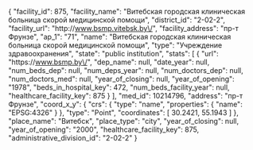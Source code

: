 {
    "facility_id": 875,
    "facility_name": "Витебская городская клиническая больница скорой медицинской помощи",
    "district_id": "2-02-2",
    "facility_url": "http:\/\/www.bsmp.vitebsk.by\/",
    "facility_address": "пр-т Фрунзе",
    "ap_1": "71",
    "name": "Витебская городская клиническая больница скорой медицинской помощи",
    "type": "Учреждение здравоохранения",
    "state": "public institution",
    "stats": [
        {
            "url": "https:\/\/www.bsmp.by\/",
            "dep_name": null,
            "date_year": null,
            "num_beds_dep": null,
            "num_deps_year": null,
            "num_doctors_dep": null,
            "num_doctors_med": null,
            "year_of_closing": null,
            "year_of_opening": "1978",
            "beds_in_hospital_key": 472,
            "num_beds_facility_year": null,
            "healthcare_facility_key": 875
        }
    ],
    "med_id": 10214796,
    "address": "пр-т Фрунзе",
    "coord_x_y": {
        "crs": {
            "type": "name",
            "properties": {
                "name": "EPSG:4326"
            }
        },
        "type": "Point",
        "coordinates": [
            30.2421,
            55.1943
        ]
    },
    "place_name": "Витебск",
    "place_type": "city",
    "year_of_closing": null,
    "year_of_opening": "2000",
    "healthcare_facility_key": 875,
    "administrative_division_id": "2-02-2"
}